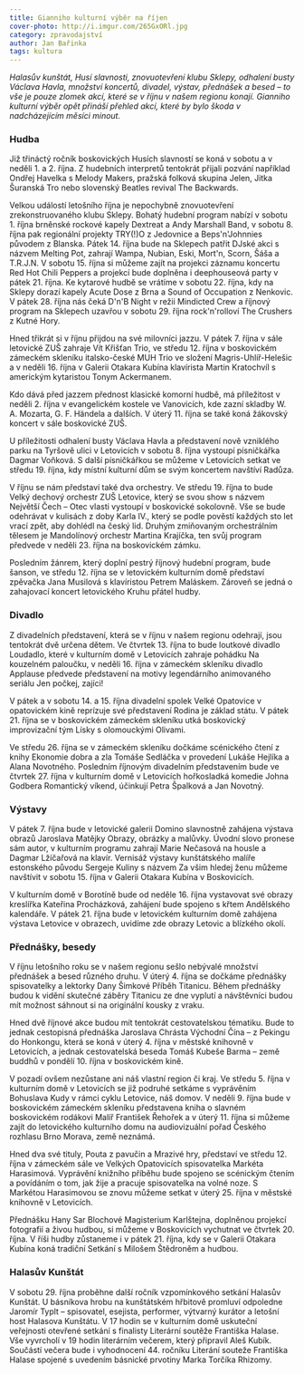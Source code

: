 ```yaml
---
title: Gianniho kulturní výběr na říjen
cover-photo: http://i.imgur.com/265GxORl.jpg
category: zpravodajství
author: Jan Bařinka
tags: kultura
---
```


*Halasův kunštát, Husí slavnosti, znovuotevření klubu Sklepy, odhalení busty Václava Havla, množství koncertů, divadel, výstav, přednášek a besed – to vše je pouze zlomek akcí, které se v říjnu v našem regionu konají. Gianniho kulturní výběr opět přináší přehled akcí, které by bylo škoda v nadcházejícím měsíci minout.*

### Hudba

Již třináctý ročník boskovických Husích slavností se koná v sobotu a v neděli 1. a 2. října. Z hudebních interpretů tentokrát přijali pozvání například Ondřej Havelka s Melody Makers, pražská folková skupina Jelen, Jitka Šuranská Tro nebo slovenský Beatles revival The Backwards.

Velkou událostí letošního října je nepochybně znovuotevření zrekonstruovaného klubu Sklepy. Bohatý hudební program nabízí v sobotu 1. října brněnské rockové kapely Dextreat a Andy Marshall Band, v sobotu 8. října pak regionální projekty TRY(!)O z Jedovnice a Beps'n'Johnnies původem z Blanska. Pátek 14. října bude na Sklepech patřit DJské akci s názvem Melting Pot, zahrají Wampa, Nubian, Eski, Mort'n, Scorn, Šáša a T.R.J.N.  V sobotu 15. října si můžeme zajít na projekci záznamu koncertu Red Hot Chili Peppers a projekcí bude doplněna i deephouseová party v pátek 21. října. Ke kytarové hudbě se vrátíme v sobotu 22. října, kdy na Sklepy dorazí kapely Acute Dose z Brna a Sound of Occupation z Nenkovic. V pátek 28. října nás čeká D'n'B Night v režii Mindicted Crew a říjnový program na Sklepech uzavřou v sobotu 29. října rock'n'rolloví The Crushers z Kutné Hory.

Hned třikrát si v říjnu přijdou na své milovníci jazzu. V pátek 7. října v sále letovické ZUŠ zahraje Vít Křišťan Trio, ve středu 12. října v boskovickém zámeckém skleníku italsko-české MUH Trio ve složení Magris-Uhlíř-Helešic a v neděli 16. října v Galerii Otakara Kubína klavírista Martin Kratochvíl s americkým kytaristou Tonym Ackermanem. 

Kdo dává před jazzem přednost klasické komorní hudbě, má příležitost v neděli 2. října v evangelickém kostele ve Vanovicích, kde zazní skladby W. A. Mozarta, G. F. Händela a dalších.  V úterý 11. října se také koná žákovský koncert v sále boskovické ZUŠ.

U příležitosti odhalení busty Václava Havla a představení nově vzniklého parku na Tyršově ulici v Letovicích v sobotu 8. října vystoupí písničkářka Dagmar Voňková. S další písničkářkou se můžeme v Letovicích setkat ve středu 19. října, kdy místní kulturní dům se svým koncertem navštíví Radůza.

V říjnu se nám představí také dva orchestry. Ve středu 19. října to bude Velký dechový orchestr ZUŠ Letovice, který se svou show s názvem Největší Čech – Otec vlasti vystoupí v boskovické sokolovně. Vše se bude odehrávat v kulisách z doby Karla IV., který se podle pověstí každých sto let vrací zpět, aby dohlédl na český lid. Druhým zmiňovaným orchestrálním tělesem je Mandolínový orchestr Martina Krajíčka, ten svůj program předvede v neděli 23. října na boskovickém zámku.

Posledním žánrem, který doplní pestrý říjnový hudební program, bude šanson, ve středu 12. října se v letovickém kulturním domě představí zpěvačka Jana Musilová s klavíristou Petrem Maláskem. Zároveň se jedná o zahajovací koncert letovického Kruhu přátel hudby.

### Divadlo

Z divadelních představení, která se v říjnu v našem regionu odehrají, jsou tentokrát dvě určena dětem. Ve čtvrtek 13. října to bude loutkové divadlo Loudadlo, které v kulturním domě v Letovicích zahraje pohádku Na kouzelném paloučku, v neděli 16. října v zámeckém skleníku divadlo Applause předvede představení na motivy legendárního animovaného seriálu Jen počkej, zajíci!

V pátek a v sobotu 14. a 15. října divadelní spolek Velké Opatovice v opatovickém kině reprízuje své představení Rodina je základ státu. V pátek 21. října se v boskovickém zámeckém skleníku utká boskovický improvizační tým Lísky s olomouckými Olivami.

Ve středu 26. října se v zámeckém skleníku dočkáme scénického čtení z knihy Ekonomie dobra a zla Tomáše Sedláčka v provedení Lukáše Hejlíka a Alana Novotného. Posledním říjnovým divadelním představením bude ve čtvrtek 27. října v kulturním domě v Letovicích hořkosladká komedie Johna Godbera Romantický víkend, účinkují Petra Špalková a Jan Novotný.

### Výstavy

V pátek 7. října bude v letovické galerii Domino slavnostně zahájena výstava obrazů Jaroslava Matějky Obrazy, obrázky a malůvky. Úvodní slovo pronese sám autor, v kulturním programu zahrají Marie Nečasová na housle a Dagmar Lžíčařová na klavír. Vernisáž výstavy kunštátského malíře estonského původu Sergeje Kuliny s názvem Za všim hledej ženu můžeme navštívit v sobotu 15. října v Galerii Otakara Kubína v Boskovicích.

V kulturním domě v Borotíně bude od neděle 16. října vystavovat své obrazy kreslířka Kateřina Procházková, zahájení bude spojeno s křtem Andělského kalendáře. V pátek 21. října bude v letovickém kulturním domě zahájena výstava Letovice v obrazech, uvidíme zde obrazy Letovic a blízkého okolí.

### Přednášky, besedy

V říjnu letošního roku se v našem regionu sešlo nebývalé množství přednášek a besed různého druhu. V úterý 4. října se dočkáme přednášky spisovatelky a lektorky Dany Šimkové Příběh Titanicu. Během přednášky budou k vidění skutečné záběry Titanicu ze dne vyplutí a návštěvníci budou mít možnost sáhnout si na originální kousky z vraku.

Hned dvě říjnové akce budou mít tentokrát cestovatelskou tématiku. Bude to jednak cestopisná přednáška Jaroslava Chrásta Východní Čína – z Pekingu do Honkongu, která se koná v úterý 4. října v městské knihovně v Letovicích, a jednak cestovatelská beseda Tomáš Kubeše Barma – země buddhů v pondělí 10. října v boskovickém kině.

V pozadí ovšem nezůstane ani náš vlastní region či kraj. Ve středu 5. října v kulturním domě v Letovicích se již podruhé setkáme s vyprávěním Bohuslava Kudy v rámci cyklu Letovice, náš domov. V neděli 9. října bude v boskovickém zámeckém skleníku představena kniha o slavném boskovickém rodákovi Malíř František Řehořek a v úterý 11. října si můžeme zajít do letovického kulturního domu na audiovizuální pořad Českého rozhlasu Brno Morava, země neznámá.

Hned dva své tituly, Pouta z pavučin a Mrazivé hry, představí ve středu 12. října v zámeckém sále ve Velkých Opatovicích spisovatelka Markéta Harasimová. Vyprávění knižního příběhu bude spojeno se scénickým čtením a povídáním o tom, jak žije a pracuje spisovatelka na volné noze. S Markétou Harasimovou se znovu můžeme setkat v úterý 25. října v městské knihovně v Letovicích.

Přednášku Hany Sar Blochové Magisterium Karlštejna, doplněnou projekcí fotografií a živou hudbou, si můžeme v Boskovicích vychutnat ve čtvrtek 20. října. V říši hudby zůstaneme i v pátek 21. října, kdy se v Galerii Otakara Kubína koná tradiční Setkání s Milošem Štědroněm a hudbou.

### Halasův Kunštát

V sobotu 29. října proběhne další ročník vzpomínkového setkání Halasův Kunštát. U básníkova hrobu na kunštátském hřbitově promluví odpoledne Jaromír Typlt – spisovatel, esejista, performer, výtvarný kurátor a letošní host Halasova Kunštátu. V 17 hodin se v kulturním domě uskuteční veřejnosti otevřené setkání s finalisty Literární soutěže Františka Halase. Vše vyvrcholí v 19 hodin literárním večerem, který připravil Aleš Kubík. Součástí večera bude i vyhodnocení 44. ročníku Literání souteže Františka Halase spojené s uvedením básnické prvotiny Marka Torčíka Rhizomy.
